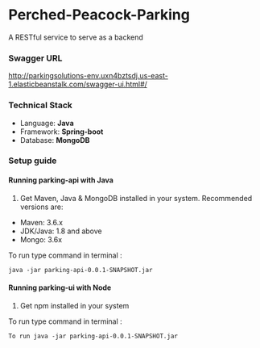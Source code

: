 # Perched-Peacock-Parking

A RESTful service to serve as a backend

### Swagger URL
http://parkingsolutions-env.uxn4bztsdj.us-east-1.elasticbeanstalk.com/swagger-ui.html#/

### Technical Stack

- Language: **Java**
- Framework: **Spring-boot**
- Database: **MongoDB**

### Setup guide


#### Running parking-api with Java

1. Get Maven, Java & MongoDB installed in your system. Recommended versions are:

- Maven: 3.6.x
- JDK/Java: 1.8 and above
- Mongo: 3.6x

To run type command in terminal :
```
java -jar parking-api-0.0.1-SNAPSHOT.jar
```

#### Running parking-ui with Node

1. Get npm installed in your system

To run type command in terminal :
```
To run java -jar parking-api-0.0.1-SNAPSHOT.jar
```
